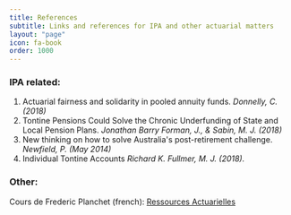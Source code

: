 ```yaml
---
title: References
subtitle: Links and references for IPA and other actuarial matters
layout: "page"
icon: fa-book
order: 1000
---
```


### IPA related:

1. Actuarial fairness and solidarity in pooled annuity funds. *Donnelly, C. (2018)*
2. Tontine Pensions Could Solve the Chronic Underfunding of State and Local Pension Plans. *Jonathan Barry Forman, J., & Sabin, M. J. (2018)*
3. New thinking on how to solve Australia's post-retirement challenge. *Newfield, P. (May 2014)*
4. Individual Tontine Accounts *Richard K. Fullmer, M. J. (2018).*

### Other:
Cours de Frederic Planchet (french): [Ressources Actuarielles](http://www.ressources-actuarielles.net/)

